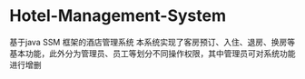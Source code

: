 # Hotel-Management-System
基于java SSM 框架的酒店管理系统
本系统实现了客房预订、入住、退房、换房等基本功能，此外分为管理员、员工等划分不同操作权限，其中管理员可对系统功能进行增删
